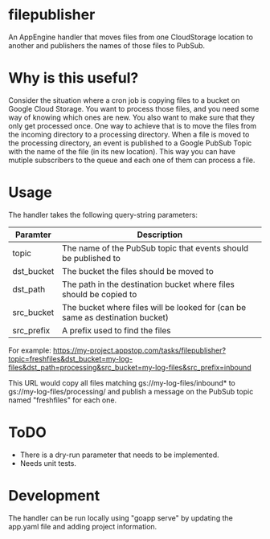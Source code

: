 # filepublisher
An AppEngine handler that moves files from one CloudStorage location to another and publishers the names of those files to PubSub.

# Why is this useful?
Consider the situation where a cron job is copying files to a bucket on Google Cloud Storage. You want to process those files, and you need some way of knowing which ones are new. You also want to make sure that they only get processed once. One way to achieve that is to move the files from the incoming directory to a processing directory. When a file is moved to the processing directory, an event is published to a Google PubSub Topic with the name of the file (in its new location). This way you can have mutiple subscribers to the queue and each one of them can process a file.

# Usage
The handler takes the following query-string parameters:

| Paramter | Description |
| ---      | ---         |
| topic    | The name of the PubSub topic that events should be published to |
| dst_bucket | The bucket the files should be moved to |
| dst_path | The path in the destination bucket where files should be copied to |
| src_bucket | The bucket where files will be looked for (can be same as destination bucket) |
| src_prefix | A prefix used to find the files |

For example:
https://my-project.appstop.com/tasks/filepublisher?topic=freshfiles&dst_bucket=my-log-files&dst_path=processing&src_bucket=my-log-files&src_prefix=inbound

This URL would copy all files matching gs://my-log-files/inbound\* to gs://my-log-files/processing/ and publish a message on the PubSub topic named "freshfiles" for each one.

# ToDO
* There is a dry-run parameter that needs to be implemented.
* Needs unit tests.

# Development
The handler can be run locally using "goapp serve" by updating the app.yaml file and adding project information.
